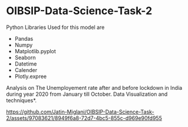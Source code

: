 # OIBSIP-Data-Science-Task-2

Python Libraries Used for this model are
* Pandas
* Numpy
* Matplotlib.pyplot
* Seaborn
* Datetime
* Calender
* Plotly.expree

Analysis on The Unemployement rate after and before lockdown in India during year 2020 from January till October.
Data Visualization and techniques*.

https://github.com/Jatin-Miglani/OIBSIP-Data-Science-Task-2/assets/97083621/8949f6a8-72d7-4bc5-855c-d969e90fd955
